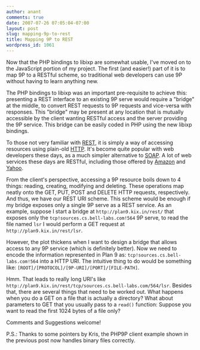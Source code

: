 ```yaml
---
author: anant
comments: true
date: 2007-07-26 07:05:04-07:00
layout: post
slug: mapping-9p-to-rest
title: Mapping 9P to REST
wordpress_id: 1061
---
```


Now that the PHP bindings to libixp are somewhat usable, I've moved on to the JavaScript portion of my project. The first (and easier!) part of it is to map 9P to a RESTful scheme, so traditional web developers can use 9P without having to learn anything new.

The PHP bindings to libixp was an important pre-requisite to achieve this: presenting a REST interface to an existing 9P serve would require a "bridge" at the middle, to convert REST requests to 9P requests and vice-versa with responses. This "bridge" may be present at any location that is mutually accessible by the client wanting RESTful access and the server providing the 9P service. This bridge can be easily coded in PHP using the new libixp bindings.

To those not very familiar with [REST](http://replay.waybackmachine.org/20070818155809/http://en.wikipedia.org/wiki/REST), it is simply a way of accessing resources using plain-old [HTTP](http://replay.waybackmachine.org/20070818155809/http://en.wikipedia.org/wiki/HTTP). It's become quite popular with web developers these days, as a much simpler alternative to [SOAP](http://replay.waybackmachine.org/20070818155809/http://en.wikipedia.org/wiki/SOAP). A lot of web services these days are RESTful, including those offered by [Amazon](http://replay.waybackmachine.org/20070818155809/http://aws.amazon.com/) and [Yahoo](http://replay.waybackmachine.org/20070818155809/http://developer.yahoo.com/search/rest.html).

From the client's perspective, accessing a 9P resource boils down to 4 things: reading, creating, modifying and deleting. These operations map neatly onto the GET, PUT, POST and DELETE HTTP requests, respectively. And thus, we have our REST URI scheme. This scheme would be enough if my bridge exposes only a single 9P serve as a REST service. As an example, suppose I start a bridge at `http://plan9.kix.in/rest/` that exposes only the `tcp!sources.cs.bell-labs.com!564` 9P serve, to read the file named `lsr` I would perform a GET request at `http://plan9.kix.in/rest/lsr`.

However, the plot thickens when I want to design a bridge that allows access to any 9P service (which is definitely better). Now we need to encode the information represented in Plan 9 as: `tcp!sources.cs.bell-labs.com!564` into a HTTP URI. The intuitive thing to do would be something like: `[ROOT]/[PROTOCOL]/[9P-URI]/[PORT]/[FILE-PATH]`.

Hmm. That leads to really long URI's like `http://plan9.kix.in/rest/tcp/sources.cs.bell-labs.com/564/lsr`. Besides that, there are several things that need to be worked out. What happens when you do a GET on a file that is actually a directory? What about parameters to GET that you usually pass to a `read()` function: Suppose you want to read the first 1024 bytes of a file only?

Comments and Suggestions welcome!

P.S.: Thanks to some pointers by Kris, the PHP9P client example shown in the previous post now handles binary files correctly.
